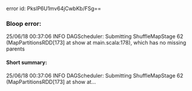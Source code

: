 error id: PkslP6U1mv64jCwbKb/FSg==
### Bloop error:

25/06/18 00:37:06 INFO DAGScheduler: Submitting ShuffleMapStage 62 (MapPartitionsRDD[173] at show at main.scala:178), which has no missing parents
#### Short summary: 

25/06/18 00:37:06 INFO DAGScheduler: Submitting ShuffleMapStage 62 (MapPartitionsRDD[173] at show at...